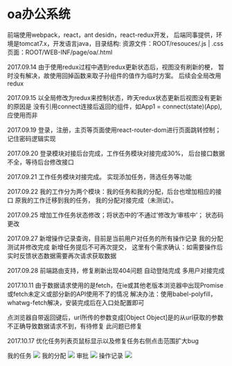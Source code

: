 # oa办公系统

前端使用webpack，react，ant desidn，react-redux开发，
后端同事提供，环境是tomcat7.x，开发语言java，目录结构:
资源文件：ROOT/resouces/.js | .css
页面：ROOT/WEB-INF/page/oa/.html

2017.09.14
由于使用redux过程中遇到redux更新状态后，视图没有刷新的梗，
暂时没有解决，故使用回掉函数来取子孙组件的值作为临时方案。
后续会全局改用redux

2017.09.15
以全局修改为redux来控制状态，昨天redux状态更新后视图没有更新的原因是
没有引用connect连接后返回的组件，如App1 = connect(state)(App),
应使用<App1/>而非<App/>

2017.09.19
登录，注册，主页等页面使用react-router-dom进行页面跳转控制；
记住密码逻辑实现

2017.09.20
登录模块对接后台完成，工作任务模块对接完成30%，
后台接口数据不全，等待后台修改接口

2017.09.21
工作任务模块对接完成。
实现添加任务，筛选任务等功能

2017.09.22
我的工作分为两个模块：我的任务和我的分配，后台也增加相应的接口
原我的工作迁移到我的任务，
我的分配对接完成（未测试）。

2017.09.25
增加工作任务状态修改；将状态中的‘不通过’修改为‘审核中’；
状态码更改

2017.09.27
新增操作记录查询，目前是当前用户对任务的所有操作记录
我的分配测试并修改完成
新增任务提后不可再次提交，
这里有个需求确认：如需要操作后实时反馈状态数据需要再次请求获取数据

2017.09.28
前端路由支持，修复刷新出现404问题
自动登陆完成
多用户对接完成

2017.10.11
由于数据请求使用的是fetch，在ie或其他老版本浏览器中出现Promise或fetch未定义或部分新的API使用不了的情况
解决办法：使用babel-polyfill，whatwg-fetch解决，安装完成后在入口处配置即可

点浏览器自带返回键后，url所传的参数变成[Object Object]是的从url获取的参数不正确导致数据请求不到，有待修复
此问题已修复

2017.10.17
优化任务列表页鼠标显示以及修复任务右侧点击范围扩大bug


我的任务
![](https://github.com/Larryliuy/oa/tree/master/screenshots/myTask.png)
我的分配
![](https://github.com/Larryliuy/oa/tree/master/screenshots/allocate.png)
审批
![](https://github.com/Larryliuy/oa/tree/master/screenshots/approval.png)
操作记录
![](https://github.com/Larryliuy/oa/tree/master/screenshots/record.png)

